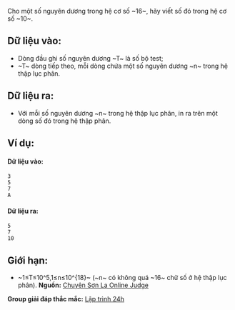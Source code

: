 Cho một số nguyên dương trong hệ cơ số ~16~, hãy viết số đó trong hệ cơ số ~10~.

## Dữ liệu vào:
- Dòng đầu ghi số nguyên dương ~T~ là số bộ test;
- ~T~ dòng tiếp theo, mỗi dòng chứa một số nguyên dương ~n~ trong hệ thập lục phân.

## Dữ liệu ra:
- Với mỗi số nguyên dương ~n~ trong hệ thập lục phân, in ra trên một dòng số đó trong hệ thập phân.

## Ví dụ:
#### Dữ liệu vào:
```
3
5
7
A
```

#### Dữ liệu ra:
```
5
7
10
```

## Giới hạn:
- ~1≤T≤10^5,1≤n≤10^{18}~ (~n~ có không quá ~16~ chữ số ở hệ thập lục phân).
**Nguồn:** [Chuyên Sơn La Online Judge](http://csloj.ddns.net/)

**Group giải đáp thắc mắc:** [Lập trình 24h](https://www.facebook.com/groups/1386904321519984)
